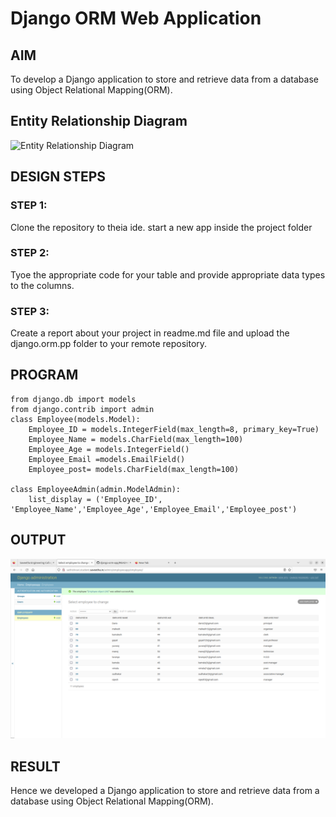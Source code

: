 # Django ORM Web Application

## AIM
To develop a Django application to store and retrieve data from a database using Object Relational Mapping(ORM).

## Entity Relationship Diagram
![Entity Relationship Diagram](./images/ERdiagram.png)


## DESIGN STEPS

### STEP 1:
Clone the repository to theia ide. start a new app inside the project folder

### STEP 2:
Tyoe the appropriate code for your table and provide appropriate data types to the columns.
### STEP 3:
Create a report about your project in readme.md file and upload the django.orm.pp folder to your remote repository.

## PROGRAM
```
from django.db import models
from django.contrib import admin
class Employee(models.Model):
    Employee_ID = models.IntegerField(max_length=8, primary_key=True)
    Employee_Name = models.CharField(max_length=100)
    Employee_Age = models.IntegerField()
    Employee_Email =models.EmailField()
    Employee_post= models.CharField(max_length=100)

class EmployeeAdmin(admin.ModelAdmin):
    list_display = ('Employee_ID', 'Employee_Name','Employee_Age','Employee_Email','Employee_post')
```

## OUTPUT
![OUTPUT](./images/djangoapp3.png)



## RESULT
Hence we developed a Django application to store and retrieve data from a database using Object Relational Mapping(ORM).
